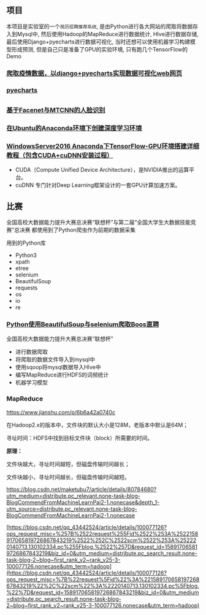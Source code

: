 ## 项目

本项目是实验室的一个`简历招聘推荐系统`, 是由Python进行各大网站的爬取将数据存入到Mysql中, 然后使用Hadoop的MapReduce进行数据统计, HIve进行数据存储, 最后使用Django+pyecharts进行数据可视化, 当时还想可以使用机器学习构建模型形成预测, 但是自己只是准备了GPU的实验环境, 只有跑几个TensorFlow的Demo

### [爬取疫情数据，以django+pyecharts实现数据可视化web网页](https://www.cnblogs.com/byadmin/p/12303768.html)

### [pyecharts](https://pyecharts.org/#/zh-cn/quickstart)

## 

### [基于Facenet与MTCNN的人脸识别](https://blog.csdn.net/qq_43442524/article/details/101374261)

### [在Ubuntu的Anaconda环境下创建深度学习环境](https://blog.csdn.net/qq_43442524/article/details/101372346)

### [WindowsServer2016 Anaconda下TensorFlow-GPU环境搭建详细教程（包含CUDA+cuDNN安装过程）](https://blog.csdn.net/qq_43442524/article/details/103038214)

- CUDA（Compute Unified Device Architecture），是NVIDIA推出的运算平台。
- cuDNN 专门针对Deep Learning框架设计的一套GPU计算加速方案。

## 比赛

全国高校大数据能力提升大赛总决赛“联想杯”与第二届“全国大学生大数据技能竞赛”总决赛 都使用到了Python爬虫作为前期的数据采集

用到的Python库

- Python3
- xpath
- etree
- selenium
- BeautifulSoup
- requests
- os
- io
- re

### [Python使用BeautifulSoup与selenium爬取Boos直聘](https://blog.csdn.net/qq_43442524/article/details/101932179)

全国高校大数据能力提升大赛总决赛“联想杯”

- 进行数据爬取
- 将爬取的数据文件导入到mysql中
- 使用sqoop将mysql数据导入HIve中
- 编写MapReduce进行HDFS的词频统计
- 机器学习模型

### MapReduce

https://www.jianshu.com/p/6b6a42a0740c

在Hadoop2.x的版本中，文件块的默认大小是128M，老版本中默认是64M；

寻址时间：HDFS中找到目标文件块（block）所需要的时间。

**原理：**

文件块越大，寻址时间越短，但磁盘传输时间越长；

文件块越小，寻址时间越长，但磁盘传输时间越短。

https://blog.csdn.net/maketubu7/article/details/80784680?utm_medium=distribute.pc_relevant.none-task-blog-BlogCommendFromMachineLearnPai2-1.nonecase&depth_1-utm_source=distribute.pc_relevant.none-task-blog-BlogCommendFromMachineLearnPai2-1.nonecase

[https://blog.csdn.net/qq_43442524/article/details/100077126?ops_request_misc=%257B%2522request%255Fid%2522%253A%2522158917065819726867843219%2522%252C%2522scm%2522%253A%252220140713.130102334.pc%255Fblog.%2522%257D&request_id=158917065819726867843219&biz_id=0&utm_medium=distribute.pc_search_result.none-task-blog-2~blog~first_rank_v2~rank_v25-3-100077126.nonecase&utm_term=hadoop](https://blog.csdn.net/qq_43442524/article/details/100077126?ops_request_misc=%7B%22request%5Fid%22%3A%22158917065819726867843219%22%2C%22scm%22%3A%2220140713.130102334.pc%5Fblog.%22%7D&request_id=158917065819726867843219&biz_id=0&utm_medium=distribute.pc_search_result.none-task-blog-2~blog~first_rank_v2~rank_v25-3-100077126.nonecase&utm_term=hadoop)